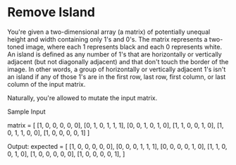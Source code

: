 # Remove Island

You're given a two-dimensional array (a matrix) of potentially unequal height
and width containing only 1's and 0's. The matrix represents a two-toned image, where each 1 represents black and each
0 represents white. An island is defined as any number of 1's that are horizontally or vertically adjacent (but not diagonally adjacent) and that don't touch the border of the image. In other words, a group of horizontally or vertically adjacent 1's isn't an island if any of those 1's are in the first row, last row, first column, or last column of the input matrix.

Naturally, you're allowed to mutate the input matrix.

Sample Input

 matrix = [
    [1, 0, 0, 0, 0, 0],
    [0, 1, 0, 1, 1, 1],
    [0, 0, 1, 0, 1, 0],
    [1, 1, 0, 0, 1, 0],
    [1, 0, 1, 1, 0, 0],
    [1, 0, 0, 0, 0, 1]
  ]

Output:
expected = [
            [1, 0, 0, 0, 0, 0],
            [0, 0, 0, 1, 1, 1],
            [0, 0, 0, 0, 1, 0],
            [1, 1, 0, 0, 1, 0],
            [1, 0, 0, 0, 0, 0],
            [1, 0, 0, 0, 0, 1],
        ]
